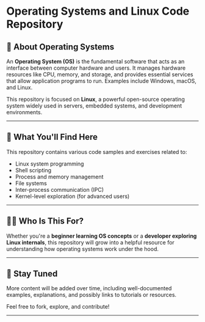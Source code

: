 # Operating Systems and Linux Code Repository

## 🧠 About Operating Systems

An **Operating System (OS)** is the fundamental software that acts as an interface between computer hardware and users. It manages hardware resources like CPU, memory, and storage, and provides essential services that allow application programs to run. Examples include Windows, macOS, and Linux.

This repository is focused on **Linux**, a powerful open-source operating system widely used in servers, embedded systems, and development environments.

---

## 📁 What You'll Find Here

This repository contains various code samples and exercises related to:

- Linux system programming
- Shell scripting
- Process and memory management
- File systems
- Inter-process communication (IPC)
- Kernel-level exploration (for advanced users)

---

## 🧑‍💻 Who Is This For?

Whether you're a **beginner learning OS concepts** or a **developer exploring Linux internals**, this repository will grow into a helpful resource for understanding how operating systems work under the hood.

---

## 📌 Stay Tuned

More content will be added over time, including well-documented examples, explanations, and possibly links to tutorials or resources.

Feel free to fork, explore, and contribute!

---

